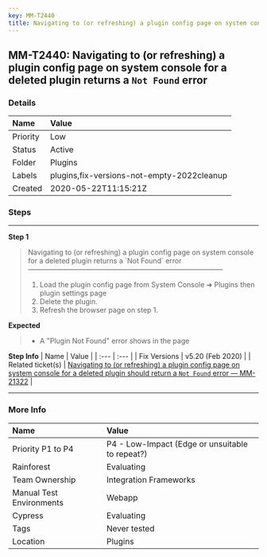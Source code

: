 ```yaml
---
key: MM-T2440
title: Navigating to (or refreshing) a plugin config page on system console for a deleted plugin returns a `Not Found` error
---
```


## MM-T2440: Navigating to (or refreshing) a plugin config page on system console for a deleted plugin returns a `Not Found` error

### Details

| Name     | Value                                      |
| :------- | :----------------------------------------- |
| Priority | Low                                        |
| Status   | Active                                     |
| Folder   | Plugins                                    |
| Labels   | plugins,fix-versions-not-empty-2022cleanup |
| Created  | 2020-05-22T11:15:21Z                       |

### Steps

<hr/>

**Step 1**

> <article>Navigating to (or refreshing) a plugin config page on system console for a deleted plugin returns a `Not Found` error<br>————————————————————————————<ol><li>Load the plugin config page from System Console ➜ Plugins then plugin settings page</li><li> Delete the plugin.</li><li>Refresh the browser page on step 1.</li></ol></article>

**Expected**

> <article><ul><li>A "Plugin Not Found" error shows in the page</li></ul></article>

**Step Info**
| Name | Value |
| :--- | :--- |
| Fix Versions | v5.20 (Feb 2020) |
| Related ticket(s) | <a href="https://mattermost.atlassian.net/browse/MM-21322">Navigating to (or refreshing) a plugin config page on system console for a deleted plugin should return a `Not Found` error — MM-21322</a> |

<hr/>

### More Info

| Name                     | Value                                           |
| :----------------------- | :---------------------------------------------- |
| Priority P1 to P4        | P4 - Low-Impact (Edge or unsuitable to repeat?) |
| Rainforest               | Evaluating                                      |
| Team Ownership           | Integration Frameworks                          |
| Manual Test Environments | Webapp                                          |
| Cypress                  | Evaluating                                      |
| Tags                     | Never tested                                    |
| Location                 | Plugins                                         |
